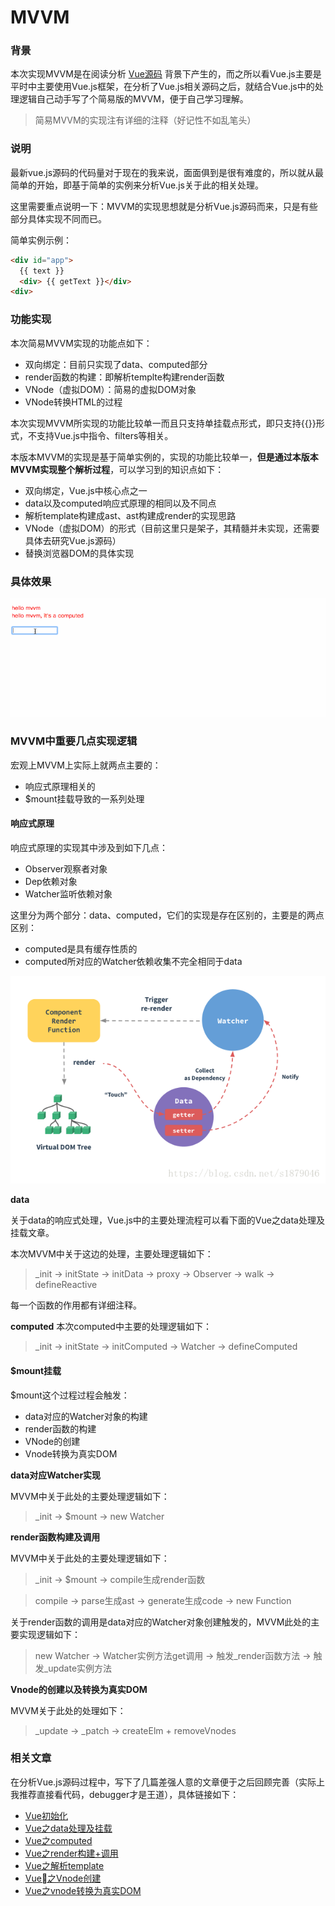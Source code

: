 # MVVM
### 背景
本次实现MVVM是在阅读分析 [Vue源码](https://github.com/vuejs/vue) 背景下产生的，而之所以看Vue.js主要是平时中主要使用Vue.js框架，在分析了Vue.js相关源码之后，就结合Vue.js中的处理逻辑自己动手写了个简易版的MVVM，便于自己学习理解。

> 简易MVVM的实现注有详细的注释（好记性不如乱笔头）

### 说明
最新vue.js源码的代码量对于现在的我来说，面面俱到是很有难度的，所以就从最简单的开始，即基于简单的实例来分析Vue.js关于此的相关处理。

这里需要重点说明一下：MVVM的实现思想就是分析Vue.js源码而来，只是有些部分具体实现不同而已。

简单实例示例：

```html
<div id="app">
  {{ text }}
  <div> {{ getText }}</div>
<div>
```

### 功能实现
本次简易MVVM实现的功能点如下：

- 双向绑定：目前只实现了data、computed部分
- render函数的构建：即解析templte构建render函数
- VNode（虚拟DOM）：简易的虚拟DOM对象
- VNode转换HTML的过程

本次实现MVVM所实现的功能比较单一而且只支持单挂载点形式，即只支持{{}}形式，不支持Vue.js中指令、filters等相关。

本版本MVVM的实现是基于简单实例的，实现的功能比较单一，**但是通过本版本MVVM实现整个解析过程**，可以学习到的知识点如下：

- 双向绑定，Vue.js中核心点之一
- data以及computed响应式原理的相同以及不同点
- 解析template构建成ast、ast构建成render的实现思路
- VNode（虚拟DOM）的形式（目前这里只是架子，其精髓并未实现，还需要具体去研究Vue.js源码）
- 替换浏览器DOM的具体实现

### 具体效果
![双向绑定实例](./assets/mvvm.gif)

### MVVM中重要几点实现逻辑
宏观上MVVM上实际上就两点主要的：   

- 响应式原理相关的
- $mount挂载导致的一系列处理

#### 响应式原理
响应式原理的实现其中涉及到如下几点：

- Observer观察者对象
- Dep依赖对象
- Watcher监听依赖对象

这里分为两个部分：data、computed，它们的实现是存在区别的，主要是的两点区别：

- computed是具有缓存性质的
- computed所对应的Watcher依赖收集不完全相同于data

![Vue响应式原理](./assets/viewModel.png)

**data**

关于data的响应式处理，Vue.js中的主要处理流程可以看下面的Vue之data处理及挂载文章。

本次MVVM中关于这边的处理，主要处理逻辑如下：
> _init -> initState -> initData -> proxy -> Observer -> walk -> defineReactive

每一个函数的作用都有详细注释。  

**computed**
本次computed中主要的处理逻辑如下：
> _init -> initState -> initComputed -> Watcher -> defineComputed

#### $mount挂载
$mount这个过程过程会触发：

- data对应的Watcher对象的构建
- render函数的构建
- VNode的创建
- Vnode转换为真实DOM

**data对应Watcher实现**    

MVVM中关于此处的主要处理逻辑如下：
> _init -> $mount -> new Watcher

**render函数构建及调用**    

MVVM中关于此处的主要处理逻辑如下：   
> _init -> $mount -> compile生成render函数

> compile -> parse生成ast -> generate生成code -> new Function

关于render函数的调用是data对应的Watcher对象创建触发的，MVVM此处的主要实现逻辑如下：
> new Watcher -> Watcher实例方法get调用 -> 触发_render函数方法 -> 触发_update实例方法

**Vnode的创建以及转换为真实DOM**   

MVVM关于此处的处理如下：
> _update -> _patch -> createElm + removeVnodes


### 相关文章
在分析Vue.js源码过程中，写下了几篇差强人意的文章便于之后回顾完善（实际上我推荐直接看代码，debugger才是王道），具体链接如下：

- [Vue初始化](https://blog.csdn.net/s1879046/article/details/82049968)
- [Vue之data处理及挂载](https://blog.csdn.net/s1879046/article/details/82151666)
- [Vue之computed](https://blog.csdn.net/s1879046/article/details/82381468)
- [Vue之render构建+调用](https://blog.csdn.net/s1879046/article/details/82881751)
- [Vue之解析template](https://blog.csdn.net/s1879046/article/details/82662704)
- [Vue之Vnode创建](https://blog.csdn.net/s1879046/article/details/82910130)
- [Vue之vnode转换为真实DOM](https://blog.csdn.net/s1879046/article/details/82979954)



